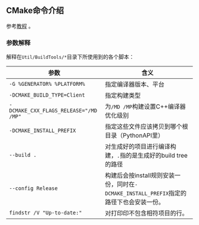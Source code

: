 ## CMake命令介绍
参考[教程](https://subingwen.cn/cmake/CMake-primer/index.html) 。

### 参数解释
解释在`Util/BuildTools/*`目录下所使用到的各个脚本：

| 参数              | 含义                                                          |
|-----------------|-------------------------------------------------------------|
| `-G %GENERATOR% %PLATFORM%` | 指定编译器版本、平台                                                  |
| `-DCMAKE_BUILD_TYPE=Client` | 指定构建类型                                                      |
| `-DCMAKE_CXX_FLAGS_RELEASE="/MD /MP"` | 为`/MD /MP`构建设置C++编译器优化级别                                    |
| `-DCMAKE_INSTALL_PREFIX` | 指定这些文件应该拷贝到哪个根目录（PythonAPI里）                                |
| `--build .` | 对生成好的项目进行编译构建，`.`指的是生成好的build tree的路径                       |
| `--config Release` | 构建后会按install规则安装一份，同时在`-DCMAKE_INSTALL_PREFIX`指定的路径下也会安装一份。 |
| `findstr /V "Up-to-date:"` | 对打印印不包含相符项目的行。                                             |
